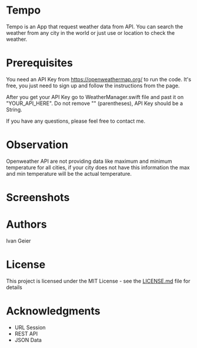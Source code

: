 # Tempo

Tempo is an App that request weather data from API. You can search the weather from any city in the world or just use or location to check the weather.

# Prerequisites

You need an API Key from https://openweathermap.org/ to run the code. It's free, you just need to sign up and follow the instructions from the page.

After you get your API Key go to WeatherManager.swift file and past it on "YOUR_API_HERE". Do not remove "" (parentheses), API Key should be a String.

If you have any questions, please feel free to contact me.

# Observation

Openweather API are not providing data like maximum and minimum temperature for all cities, if your city does not have this information the max and min temperature will be the actual temperature.

# Screenshots



# Authors
Ivan Geier

# License
This project is licensed under the MIT License - see the [LICENSE.md](https://github.com/ivangeier/Tempo/blob/master/LICENSE) file for details

# Acknowledgments

* URL Session
* REST API
* JSON Data
